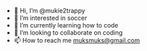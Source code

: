 - 👋 Hi, I’m @mukie2trappy
- 👀 I’m interested in soccer
- 🌱 I’m currently learning how to code
- 💞️ I’m looking to collaborate on coding
- 📫 How to reach me muksmuks@gmail.com

<!---
mukie2trappy/mukie2trappy is a ✨ special ✨ repository because its `README.md` (this file) appears on your GitHub profile.
You can click the Preview link to take a look at your changes.
--->
